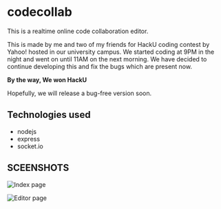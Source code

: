# codecollab

This is a realtime online code collaboration editor.

This is made by me and two of my friends for
HackU coding contest by Yahoo! hosted in our
university campus. We started coding at 9PM in
the night and went on until 11AM on the next
morning. We have decided to continue developing
this and fix the bugs which are present now.

**By the way, We won HackU**


Hopefully, we will release a bug-free version soon.

## Technologies used
 * nodejs
 * express
 * socket.io

## SCEENSHOTS

![Index page](http://github.com/pkumar/codecollab/raw/master/public/screenshots/Index.png "Index page")

![Editor page](http://github.com/pkumar/codecollab/raw/master/public/screenshots/Code.png "Editor page")
